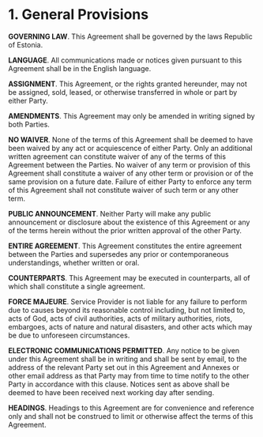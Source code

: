 # 1. General Provisions

**GOVERNING LAW**. This Agreement shall be governed by the laws Republic of Estonia. 

**LANGUAGE**. All communications made or notices given pursuant to this Agreement shall be in the English language. 

**ASSIGNMENT**. This Agreement, or the rights granted hereunder, may not be assigned, sold, leased, or otherwise transferred in whole or part by either Party. 

**AMENDMENTS**. This Agreement may only be amended in writing signed by both Parties. 

**NO WAIVER**. None of the terms of this Agreement shall be deemed to have been waived by any act or acquiescence of either Party. Only an additional written agreement can constitute waiver of any of the terms of this Agreement between the Parties. No waiver of any term or provision of this Agreement shall constitute a waiver of any other term or provision or of the same provision on a future date. Failure of either Party to enforce any term of this Agreement shall not constitute waiver of such term or any other term. 

**PUBLIC ANNOUNCEMENT**. Neither Party will make any public announcement or disclosure about the existence of this Agreement or any of the terms herein without the prior written approval of the other Party. 

**ENTIRE AGREEMENT**. This Agreement constitutes the entire agreement between the Parties and supersedes any prior or contemporaneous understandings, whether written or oral. 

**COUNTERPARTS**. This Agreement may be executed in counterparts, all of which shall constitute a single agreement. 

**FORCE MAJEURE**. Service Provider is not liable for any failure to perform due to causes beyond its reasonable control including, but not limited to, acts of God, acts of civil authorities, acts of military authorities, riots, embargoes, acts of nature and natural disasters, and other acts which may be due to unforeseen circumstances. 

**ELECTRONIC COMMUNICATIONS PERMITTED**. Any notice to be given under this Agreement shall be in writing and shall be sent by email, to the address of the relevant Party set out in this Agreement and Annexes or other email address as that Party may from time to time notify to the other Party in accordance with this clause. Notices sent as above shall be deemed to have been received next working day after sending. 

**HEADINGS**. Headings to this Agreement are for convenience and reference only and shall not be construed to limit or otherwise affect the terms of this Agreement.

